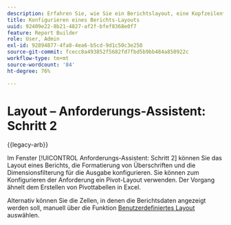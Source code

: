 ```yaml
---
description: Erfahren Sie, wie Sie ein Berichtslayout, eine Kopfzeilenformatierung und eine Dimensionsfilterung für die Ausgabe konfigurieren.
title: Konfigurieren eines Berichts-Layouts
uuid: 92409e22-8b21-4827-af2f-bfef8368e0f7
feature: Report Builder
role: User, Admin
exl-id: 92894877-4fa8-4ea6-b5cd-9d1c50c3e250
source-git-commit: fcecc8a493852f5682fd7fbd5b9bb484a850922c
workflow-type: tm+mt
source-wordcount: '84'
ht-degree: 76%

---
```


# Layout – Anforderungs-Assistent: Schritt 2

{{legacy-arb}}

Im Fenster [!UICONTROL Anforderungs-Assistent: Schritt 2] können Sie das Layout eines Berichts, die Formatierung von Überschriften und die Dimensionsfilterung für die Ausgabe konfigurieren. Sie können zum Konfigurieren der Anforderung ein Pivot-Layout verwenden. Der Vorgang ähnelt dem Erstellen von Pivottabellen in Excel.

Alternativ können Sie die Zellen, in denen die Berichtsdaten angezeigt werden soll, manuell über die Funktion [Benutzerdefiniertes Layout](/help/analyze/legacy-report-builder/layout/configure-the-custom-layout.md) auswählen.
